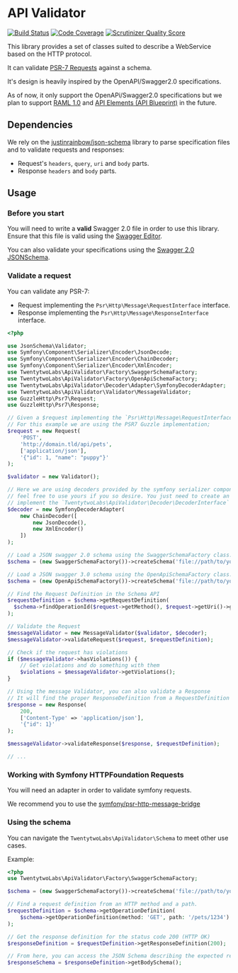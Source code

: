# API Validator

[![Build Status](https://travis-ci.org/eleven-labs/api-validator.svg?branch=master)](https://travis-ci.org/eleven-labs/api-validator)
[![Code Coverage](https://scrutinizer-ci.com/g/eleven-labs/api-validator/badges/coverage.png)](https://scrutinizer-ci.com/g/eleven-labs/api-validator/)
[![Scrutinizer Quality Score](https://scrutinizer-ci.com/g/eleven-labs/api-validator/badges/quality-score.png)](https://scrutinizer-ci.com/g/eleven-labs/api-validator/)

This library provides a set of classes suited to describe a WebService based on the HTTP protocol.

It can validate [PSR-7 Requests](http://www.php-fig.org/psr/psr-7/) against a schema.

It's design is heavily inspired by the OpenAPI/Swagger2.0 specifications.

As of now, it only support the OpenAPi/Swagger2.0 specifications but we plan to 
support [RAML 1.0](https://github.com/raml-org/raml-spec/blob/master/versions/raml-10/raml-10.md/) 
and [API Elements (API Blueprint)](https://github.com/apiaryio/api-elements) in the future.

## Dependencies

We rely on the [justinrainbow/json-schema](https://github.com/justinrainbow/json-schema) library 
to parse specification files and to validate requests and responses:

- Request's `headers`, `query`, `uri` and `body` parts.
- Response `headers` and `body` parts.

## Usage

### Before you start

You will need to write a **valid** Swagger 2.0 file in order to use this library. Ensure that this file is valid using 
the [Swagger Editor](http://editor.swagger.io/). 

You can also validate your specifications 
using the [Swagger 2.0 JSONSchema](https://github.com/OAI/OpenAPI-Specification/blob/master/schemas/v2.0/schema.json).

### Validate a request

You can validate any PSR-7:

- Request implementing the `Psr\Http\Message\RequestInterface` interface.
- Response implementing the `Psr\Http\Message\ResponseInterface` interface.

```php
<?php

use JsonSchema\Validator;
use Symfony\Component\Serializer\Encoder\JsonDecode;
use Symfony\Component\Serializer\Encoder\ChainDecoder;
use Symfony\Component\Serializer\Encoder\XmlEncoder;
use TwentytwoLabs\ApiValidator\Factory\SwaggerSchemaFactory;
use TwentytwoLabs\ApiValidator\Factory\OpenApiSchemaFactory;
use TwentytwoLabs\ApiValidator\Decoder\Adapter\SymfonyDecoderAdapter;
use TwentytwoLabs\ApiValidator\Validator\MessageValidator;
use GuzzleHttp\Psr7\Request;
use GuzzleHttp\Psr7\Response;

// Given a $request implementing the `Psr\Http\Message\RequestInterface`
// For this example we are using the PSR7 Guzzle implementation;
$request = new Request(
    'POST', 
    'http://domain.tld/api/pets',
    ['application/json'],
    '{"id": 1, "name": "puppy"}'
);

$validator = new Validator();

// Here we are using decoders provided by the symfony serializer component
// feel free to use yours if you so desire. You just need to create an adapter that 
// implement the `TwentytwoLabs\ApiValidator\Decoder\DecoderInterface` 
$decoder = new SymfonyDecoderAdapter(
    new ChainDecoder([
        new JsonDecode(),
        new XmlEncoder()
    ])  
);

// Load a JSON swagger 2.0 schema using the SwaggerSchemaFactory class.
$schema = (new SwaggerSchemaFactory())->createSchema('file://path/to/your/swagger.json');

// Load a JSON swagger 3.0 schema using the OpenApiSchemaFactory class.
$schema = (new OpenApiSchemaFactory())->createSchema('file://path/to/your/swagger.json');

// Find the Request Definition in the Schema API
$requestDefinition = $schema->getRequestDefinition(
  $schema->findOperationId($request->getMethod(), $request->getUri()->getPath())  
);

// Validate the Request
$messageValidator = new MessageValidator($validator, $decoder);
$messageValidator->validateRequest($request, $requestDefinition);

// Check if the request has violations
if ($messageValidator->hasViolations()) {
    // Get violations and do something with them
    $violations = $messageValidator->getViolations();
}

// Using the message Validator, you can also validate a Response
// It will find the proper ResponseDefinition from a RequestDefinition
$response = new Response(
    200, 
    ['Content-Type' => 'application/json'],
    '{"id": 1}'
);

$messageValidator->validateResponse($response, $requestDefinition);

// ...
```

### Working with Symfony HTTPFoundation Requests

You will need an adapter in order to validate symfony requests.

We recommend you to use the [symfony/psr-http-message-bridge](https://github.com/symfony/psr-http-message-bridge)

### Using the schema

You can navigate the `TwentytwoLabs\ApiValidator\Schema` to meet other use cases.

Example:

```php
<?php
use TwentytwoLabs\ApiValidator\Factory\SwaggerSchemaFactory;

$schema = (new SwaggerSchemaFactory())->createSchema('file://path/to/your/swagger.json');

// Find a request definition from an HTTP method and a path.
$requestDefinition = $schema->getOperationDefinition(
    $schema->getOperationDefinition(method: 'GET', path: '/pets/1234')
);

// Get the response definition for the status code 200 (HTTP OK)
$responseDefinition = $requestDefinition->getResponseDefinition(200);

// From here, you can access the JSON Schema describing the expected response
$responseSchema = $responseDefinition->getBodySchema();
```




